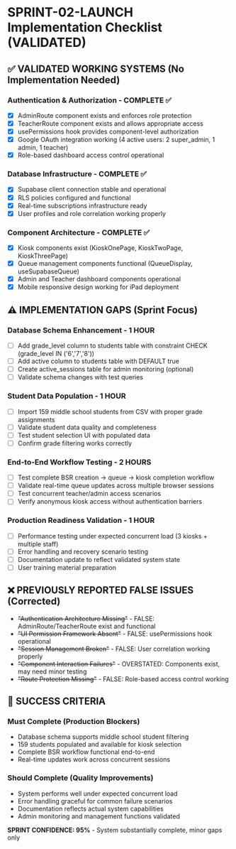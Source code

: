 # SPRINT-02-LAUNCH Implementation Checklist (VALIDATED)

## ✅ VALIDATED WORKING SYSTEMS (No Implementation Needed)

### Authentication & Authorization - COMPLETE ✅
- [x] AdminRoute component exists and enforces role protection  
- [x] TeacherRoute component exists and allows appropriate access
- [x] usePermissions hook provides component-level authorization
- [x] Google OAuth integration working (4 active users: 2 super_admin, 1 admin, 1 teacher)
- [x] Role-based dashboard access control operational

### Database Infrastructure - COMPLETE ✅  
- [x] Supabase client connection stable and operational
- [x] RLS policies configured and functional
- [x] Real-time subscriptions infrastructure ready
- [x] User profiles and role correlation working properly

### Component Architecture - COMPLETE ✅
- [x] Kiosk components exist (KioskOnePage, KioskTwoPage, KioskThreePage)
- [x] Queue management components functional (QueueDisplay, useSupabaseQueue)
- [x] Admin and Teacher dashboard components operational
- [x] Mobile responsive design working for iPad deployment

## ⚠️ IMPLEMENTATION GAPS (Sprint Focus)

### Database Schema Enhancement - 1 HOUR
- [ ] Add grade_level column to students table with constraint CHECK (grade_level IN ('6','7','8'))
- [ ] Add active column to students table with DEFAULT true
- [ ] Create active_sessions table for admin monitoring (optional)
- [ ] Validate schema changes with test queries

### Student Data Population - 1 HOUR  
- [ ] Import 159 middle school students from CSV with proper grade assignments
- [ ] Validate student data quality and completeness
- [ ] Test student selection UI with populated data
- [ ] Confirm grade filtering works correctly

### End-to-End Workflow Testing - 2 HOURS
- [ ] Test complete BSR creation → queue → kiosk completion workflow
- [ ] Validate real-time queue updates across multiple browser sessions  
- [ ] Test concurrent teacher/admin access scenarios
- [ ] Verify anonymous kiosk access without authentication barriers

### Production Readiness Validation - 1 HOUR
- [ ] Performance testing under expected concurrent load (3 kiosks + multiple staff)
- [ ] Error handling and recovery scenario testing
- [ ] Documentation update to reflect validated system state
- [ ] User training material preparation

## ❌ PREVIOUSLY REPORTED FALSE ISSUES (Corrected)

- ~~"Authentication Architecture Missing"~~ - FALSE: AdminRoute/TeacherRoute exist and functional
- ~~"UI Permission Framework Absent"~~ - FALSE: usePermissions hook operational  
- ~~"Session Management Broken"~~ - FALSE: User correlation working properly
- ~~"Component Interaction Failures"~~ - OVERSTATED: Components exist, may need minor testing
- ~~"Route Protection Missing"~~ - FALSE: Role-based access control working

## 🎯 SUCCESS CRITERIA

### Must Complete (Production Blockers)
- Database schema supports middle school student filtering
- 159 students populated and available for kiosk selection
- Complete BSR workflow functional end-to-end  
- Real-time updates work across concurrent sessions

### Should Complete (Quality Improvements)
- System performs well under expected concurrent load
- Error handling graceful for common failure scenarios
- Documentation reflects actual system capabilities
- Admin monitoring and management functions validated

**SPRINT CONFIDENCE: 95%** - System substantially complete, minor gaps only